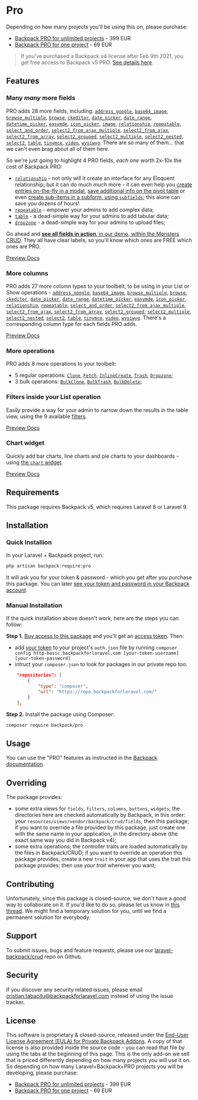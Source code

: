 # Pro

Depending on how many projects you'll be using this on, please purchase:
- [Backpack PRO for unlimited projects](https://backpackforlaravel.com/products/pro-for-unlimited-projects) - 399 EUR
- [Backpack PRO for one project](https://backpackforlaravel.com/products/pro-for-one-project) - 69 EUR

> If you've purchased a Backpack v4 license after Feb 9th 2021, you get free access to Backpack v5 PRO. [See details here](https://backpackforlaravel.com/docs/6.x/release-notes#new-pricing).

## Features

### Many _many_ more fields

PRO adds 28 more fields, including: [`address_google`](https://backpackforlaravel.com/docs/6.x/crud-fields#address_google-pro), [`base64_image`](https://backpackforlaravel.com/docs/6.x/crud-fields#base64_image-pro), [`browse_multiple`](https://backpackforlaravel.com/docs/6.x/crud-fields#browse_multiple-pro), [`browse`](https://backpackforlaravel.com/docs/6.x/crud-fields#browse-pro), [`ckeditor`](https://backpackforlaravel.com/docs/6.x/crud-fields#ckeditor-pro), [`date_picker`](https://backpackforlaravel.com/docs/6.x/crud-fields#date_picker-pro), [`date_range`](https://backpackforlaravel.com/docs/6.x/crud-fields#date_range-pro), [`datetime_picker`](https://backpackforlaravel.com/docs/6.x/crud-fields#datetime_picker-pro), [`easymde`](https://backpackforlaravel.com/docs/6.x/crud-fields#easymde-pro), [`icon_picker`](https://backpackforlaravel.com/docs/6.x/crud-fields#icon_picker-pro), [`image`](https://backpackforlaravel.com/docs/6.x/crud-fields#image-pro), [`relationship`](https://backpackforlaravel.com/docs/6.x/crud-fields#relationship-pro), [`repeatable`](https://backpackforlaravel.com/docs/6.x/crud-fields#repeatable-pro), [`select_and_order`](https://backpackforlaravel.com/docs/6.x/crud-fields#select_and_order-pro), [`select2_from_ajax_multiple`](https://backpackforlaravel.com/docs/6.x/crud-fields#select2_from_ajax_multiple-pro), [`select2_from_ajax`](https://backpackforlaravel.com/docs/6.x/crud-fields#select2_from_ajax-pro), [`select2_from_array`](https://backpackforlaravel.com/docs/6.x/crud-fields#select2_from_array-pro), [`select2_grouped`](https://backpackforlaravel.com/docs/6.x/crud-fields#select2_grouped-pro), [`select2_multiple`](https://backpackforlaravel.com/docs/6.x/crud-fields#select2_multiple-n-n-relationship-pro), [`select2_nested`](https://backpackforlaravel.com/docs/6.x/crud-fields#select2_nested-pro), [`select2`](https://backpackforlaravel.com/docs/6.x/crud-fields#select2-1-n-relationship-pro), [`table`](https://backpackforlaravel.com/docs/6.x/crud-fields#table-pro), [`tinymce`](https://backpackforlaravel.com/docs/6.x/crud-fields#tinymce-pro), [`video`](https://backpackforlaravel.com/docs/6.x/crud-fields#video-pro), [`wysiwyg`](https://backpackforlaravel.com/docs/6.x/crud-fields#wysiwyg-pro). There are so many of them... that we can't even brag about all of them here.

So we're just going to highlight 4 PRO fields, _each one_ worth 2x-10x the cost of Backpack PRO: 
- [`relationship`](https://backpackforlaravel.com/docs/6.x/crud-fields#relationship-pro) - not only will it create an interface for any Eloquent relationship; but it can do much _much_ more - it can even help you [create entries on-the-fly in a modal](https://backpackforlaravel.com/docs/6.x/crud-fields#create-related-entries-in-a-modal-using-the-inlinecreate-operati), [save additional info on the pivot table](https://backpackforlaravel.com/docs/6.x/crud-fields#save-additional-data-to-pivot-table) or even [create sub-items in a subform, using `subfields`](https://backpackforlaravel.com/docs/6.x/crud-fields#manage-related-entries-in-the-same-form-create-update-delete); this alone can save you dozens of hours!
- [`repeatable`](https://backpackforlaravel.com/docs/6.x/crud-fields#repeatable-pro) - empower your admins to add complex data;
- [`table`](https://backpackforlaravel.com/docs/6.x/crud-fields#table-pro) - a dead-simple way for your admins to add tabular data;
- [`dropzone`](https://backpackforlaravel.com/docs/6.x/crud-fields#dropzone-pro) - a dead-simple way for your admins to upload files;

Go ahead and [**see all fields in action**, in our demo, within the Monsters CRUD](https://demo.backpackforlaravel.com/admin/monster/create). They all have clear labels, so you'll know which ones are FREE which ones are PRO.

<a href="https://demo.backpackforlaravel.com/admin/monster/create" class="btn btn-sm btn-outline-info shadow"> Preview </a> 
<a href="https://backpackforlaravel.com/docs/6.x/crud-fields#pro-field-types" class="btn btn-sm btn-info shadow"> Docs </a> 

### More columns

PRO adds 27 more column types to your toolbelt, to be using in your List or Show operations - [`address_google`](https://backpackforlaravel.com/docs/6.x/crud-columns#address_google-pro), [`base64_image`](https://backpackforlaravel.com/docs/6.x/crud-columns#base64_image-pro), [`browse_multiple`](https://backpackforlaravel.com/docs/6.x/crud-columns#browse_multiple-pro), [`browse`](https://backpackforlaravel.com/docs/6.x/crud-columns#browse-pro), [`ckeditor`](https://backpackforlaravel.com/docs/6.x/crud-columns#ckeditor-pro), [`date_picker`](https://backpackforlaravel.com/docs/6.x/crud-columns#date_picker-pro), [`date_range`](https://backpackforlaravel.com/docs/6.x/crud-columns#date_range-pro), [`datetime_picker`](https://backpackforlaravel.com/docs/6.x/crud-columns#datetime_picker-pro), [`easymde`](https://backpackforlaravel.com/docs/6.x/crud-columns#easymde-pro), [`icon_picker`](https://backpackforlaravel.com/docs/6.x/crud-columns#icon_picker-pro), [`relationship`](https://backpackforlaravel.com/docs/6.x/crud-columns#relationship-pro), [`repeatable`](https://backpackforlaravel.com/docs/6.x/crud-columns#repeatable-pro), [`select_and_order`](https://backpackforlaravel.com/docs/6.x/crud-columns#select_and_order-pro), [`select2_from_ajax_multiple`](https://backpackforlaravel.com/docs/6.x/crud-columns#select2_from_ajax_multiple-pro), [`select2_from_ajax`](https://backpackforlaravel.com/docs/6.x/crud-columns#select2_from_ajax-pro), [`select2_from_array`](https://backpackforlaravel.com/docs/6.x/crud-columns#select2_from_array-pro), [`select2_grouped`](https://backpackforlaravel.com/docs/6.x/crud-columns#select2_grouped-pro), [`select2_multiple`](https://backpackforlaravel.com/docs/6.x/crud-columns#select2_multiple-pro), [`select2_nested`](https://backpackforlaravel.com/docs/6.x/crud-columns#select2_nested-pro), [`select2`](https://backpackforlaravel.com/docs/6.x/crud-columns#select2-pro), [`table`](https://backpackforlaravel.com/docs/6.x/crud-columns#table-pro), [`tinymce`](https://backpackforlaravel.com/docs/6.x/crud-columns#tinymce-pro), [`video`](https://backpackforlaravel.com/docs/6.x/crud-columns#video-pro), [`wysiwyg`](https://backpackforlaravel.com/docs/6.x/crud-columns#wysiwyg-pro). There's a corresponding column type for each fields PRO adds.

<a href="https://demo.backpackforlaravel.com/admin/monster/1/show" class="btn btn-sm btn-outline-info shadow"> Preview </a>
<a href="https://backpackforlaravel.com/docs/6.x/crud-columns#pro-column-types" class="btn btn-sm btn-info shadow"> Docs </a> 

### More operations

PRO adds 8 more operations to your toolbelt:
- 5 regular operations: [`Clone`](https://backpackforlaravel.com/docs/6.x/crud-operation-clone), [`Fetch`](https://backpackforlaravel.com/docs/6.x/crud-operation-fetch), [`InlineCreate`](https://backpackforlaravel.com/docs/6.x/crud-operation-inline-create), [`Trash`](https://backpackforlaravel.com/docs/6.x/crud-operation-trash), [`Dropzone`](https://backpackforlaravel.com/docs/6.x/crud-fields#dropzone-pro);
- 3 bulk operations: [`BulkClone`](https://backpackforlaravel.com/docs/6.x/crud-operation-clone#clone-multiple-items-bulk-clone), [`BulkTrash`](https://backpackforlaravel.com/docs/6.x/crud-operation-trash#bulktrash-trash-multiple-items-pro), [`BulkDelete`](https://backpackforlaravel.com/docs/6.x/crud-operation-delete#delete-multiple-items-bulk-delete-pro);

### Filters inside your List operation

Easily provide a way for your admin to narrow down the results in the table view, using the 9 available [filters](https://backpackforlaravel.com/docs/6.x/crud-filters). 

<a href="https://demo.backpackforlaravel.com/admin/monster" class="btn btn-sm btn-outline-info shadow"> Preview </a> 
<a href="https://backpackforlaravel.com/docs/6.x/crud-filters" class="btn btn-sm btn-info shadow"> Docs </a> 

### Chart widget

Quickly add bar charts, line charts and pie charts to your dashboards - using [the `chart` widget](https://backpackforlaravel.com/docs/6.x/base-widgets#chart-pro).

<a href="https://demo.backpackforlaravel.com/admin/dashboard" class="btn btn-sm btn-outline-info shadow"> Preview </a> 
<a href="https://backpackforlaravel.com/docs/6.x/base-widgets#chart-pro" class="btn btn-sm btn-info shadow"> Docs </a> 

## Requirements

This package requires Backpack v5, which requires Laravel 8 or Laravel 9.

## Installation

### Quick Installion

In your Laravel + Backpack project, run:

```bash
php artisan backpack:require:pro
```

It will ask you for your token & password - which you get after you purchase this package. You can later [see your token and password in your Backpack account](https://backpackforlaravel.com/user/tokens).

### Manual Installation

If the quick installation above doesn't work, here are the steps you can follow:

**Step 1.** [Buy access to this package](https://backpackforlaravel.com/cart/add-unique-product/10) and you'll get an [access token](https://backpackforlaravel.com/user/tokens). Then:
- add [your token](https://backpackforlaravel.com/user/tokens) to your project's `auth.json` file by running `composer config http-basic.backpackforlaravel.com [your-token-username] [your-token-password]`
- intruct your `composer.json` to look for packages in our private repo too:

```json
    "repositories": [
        {
            "type": "composer",
            "url": "https://repo.backpackforlaravel.com/"
        }
    ],
```

**Step 2.** Install the package using Composer:

``` bash
composer require backpack/pro
```

## Usage

You can use the "PRO" features as instructed in the [Backpack documentation](https://backpackforlaravel.com/docs).

## Overriding

The package provides:
- some extra views for `fields`, `filters`, `columns`, `buttons`, `widgets`; the directories here are checked automatically by Backpack, in this order: your `resources/views/vendor/backpack/crud/fields`, then this package; if you want to override a file provided by this package, just create one with the same name in your application, in the directory above (the exact same way you did in Backpack v4);
- some extra operations; the controller traits are loaded automatically by the files in Backpack/CRUD; if you want to override an operation this package provides, create a new `trait` in your app that uses the trait this package provides; then use _your trait_ wherever you want;

## Contributing

Unfortunately, since this package is closed-source, we don't have a good way to collaborate on it. If you'd like to do so, please let us know in [this thread](https://github.com/Laravel-Backpack/ideas/issues/125). We might find a temporary solution for you, until we find a permanent solution for everybody. 

## Support

To submit issues, bugs and feature requests, please use our [laravel-backpack/crud](https://github.com/laravel-backpack/crud) repo on Github.

## Security

If you discover any security related issues, please email cristian.tabacitu@backpackforlaravel.com instead of using the issue tracker.

## License

This software is proprietary & closed-source, released under the [End-User License Agreement (EULA) for Private Backpack Addons](https://backpackforlaravel.com/eula). A copy of that license is also provided inside the source code - you can read that file by using the tabs at the beginning of this page. This is the only add-on we sell that is priced differently depending on how many projects you will use it on. So depending on how many Laravel+Backpack+PRO projects you will be developing, please purchase:
- [Backpack PRO for unlimited projects](https://backpackforlaravel.com/products/pro-for-unlimited-projects) - 399 EUR
- [Backpack PRO for one project](https://backpackforlaravel.com/products/pro-for-one-project) - 69 EUR


[ico-version]: https://img.shields.io/packagist/v/backpack/pro.svg?style=flat-square
[ico-downloads]: https://img.shields.io/packagist/dt/backpack/pro.svg?style=flat-square
[link-packagist]: https://packagist.org/packages/backpack/pro
[link-downloads]: https://packagist.org/packages/backpack/pro
[link-author]: https://github.com/backpack
[link-contributors]: ../../contributors
